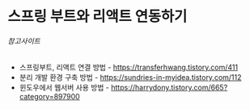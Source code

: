 # 스프링 부트와 리액트 연동하기

###### 참고사이트
  * 스프링부트, 리액트 연결 방법 - https://transferhwang.tistory.com/411
  * 분리 개발 환경 구축 방법 - https://sundries-in-myidea.tistory.com/112
  * 윈도우에서 웹서버 사용 방법 - https://harrydony.tistory.com/665?category=897900
